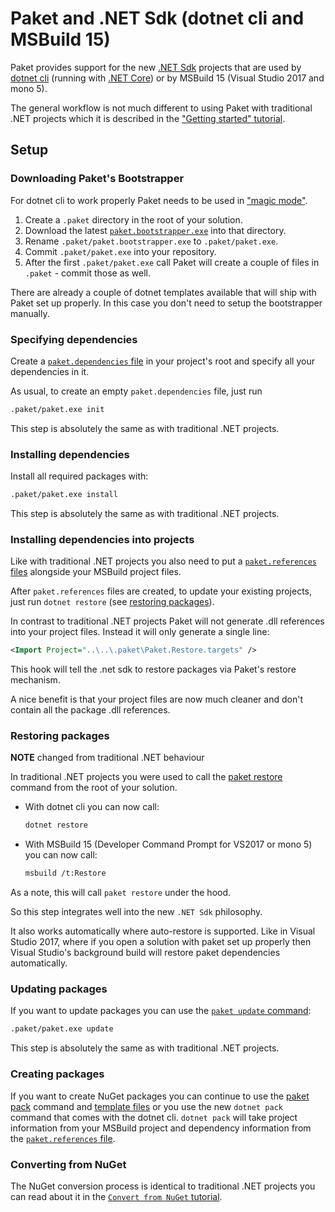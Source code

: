 # Paket and .NET Sdk (dotnet cli and MSBuild 15)

Paket provides support for the new [.NET Sdk](https://github.com/dotnet/sdk) projects that are used by [dotnet cli](https://github.com/dotnet/cli) (running with [.NET Core](https://github.com/dotnet/core)) or by MSBuild 15 (Visual Studio 2017 and mono 5).

The general workflow is not much different to using Paket with traditional .NET projects which it is described in the ["Getting started" tutorial](getting-started.html). 

## Setup

### Downloading Paket's Bootstrapper

For dotnet cli to work properly Paket needs to be used in ["magic mode"](bootstrapper.html#Magic-mode).

1. Create a `.paket` directory in the root of your solution.
1. Download the latest [`paket.bootstrapper.exe`](https://github.com/fsprojects/Paket/releases/latest)
   into that directory.
1. Rename `.paket/paket.bootstrapper.exe` to `.paket/paket.exe`.
1. Commit `.paket/paket.exe` into your repository.
1. After the first `.paket/paket.exe` call Paket will create a couple of files in `.paket` - commit those as well.

There are already a couple of dotnet templates available that will ship with Paket set up properly. In this case you don't need to setup the bootstrapper manually.

### Specifying dependencies

Create a [`paket.dependencies` file](dependencies-file.html) in your project's
root and specify all your dependencies in it. 

As usual, to create an empty `paket.dependencies` file, just run

```sh
.paket/paket.exe init
```

This step is absolutely the same as with traditional .NET projects.

### Installing dependencies

Install all required packages with:

```sh
.paket/paket.exe install
```

This step is absolutely the same as with traditional .NET projects.

### Installing dependencies into projects

Like with traditional .NET projects you also need to put a [`paket.references` files](references-files.html) alongside your MSBuild project files.

After `paket.references` files are created, to update your existing projects, just run `dotnet restore` (see [restoring packages](paket-and-dotnet-cli.html#Restoring-packages)).

In contrast to traditional .NET projects Paket will not generate .dll references into your project files. 
Instead it will only generate a single line:

```xml
<Import Project="..\..\.paket\Paket.Restore.targets" />
```

This hook will tell the .net sdk to restore packages via Paket's restore mechanism. 

A nice benefit is that your project files are now much cleaner and don't contain all the package .dll references.

### Restoring packages

**NOTE** changed from traditional .NET behaviour

In traditional .NET projects you were used to call the [paket restore](paket-restore.html) command from the root of your solution.

- With dotnet cli you can now call:

    ```sh
    dotnet restore
    ```

- With MSBuild 15 (Developer Command Prompt for VS2017 or mono 5) you can now call:

    ```sh
    msbuild /t:Restore
    ```

As a note, this will call `paket restore` under the hood.

So this step integrates well into the new `.NET Sdk` philosophy.

It also works automatically where auto-restore is supported. Like in Visual Studio 2017, where if you open a solution with paket set up properly then Visual Studio's background build will restore paket dependencies automatically.

### Updating packages

If you want to update packages you can use the [`paket update` command](paket-update.html):

```sh
.paket/paket.exe update
```

This step is absolutely the same as with traditional .NET projects.

### Creating packages

If you want to create NuGet packages you can continue to use the [paket pack](paket-pack.html) command and [template files](template-files.html) or you use the new `dotnet pack` command that comes with the dotnet cli. `dotnet pack` will take project information from your MSBuild project and dependency information from the [`paket.references` file](references-files.html).

### Converting from NuGet

The NuGet conversion process is identical to traditional .NET projects you can read about it in the [`Convert from NuGet` tutorial](convert-from-nuget-tutorial.html).


